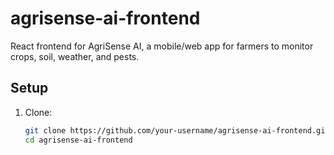 # agrisense-ai-frontend

React frontend for AgriSense AI, a mobile/web app for farmers to monitor crops, soil, weather, and pests.

## Setup
1. Clone:
   ```bash
   git clone https://github.com/your-username/agrisense-ai-frontend.git
   cd agrisense-ai-frontend
